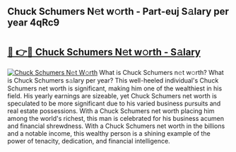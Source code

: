 ## Chuck Schumers N𝚎t w𝚘rth - Part-euj S𝚊lary per year 4qRc9

# <h2><a href="http://gc4cf4z.nevu.top/?p=Chuck+Schumers">🔗 👉🔴 Chuck Schumers N𝚎t w𝚘rth - S𝚊lary</a></h2>

[![Chuck Schumers N𝚎t W𝚘rth](https://i.imgur.com/Oavwk0R.jpeg)](http://gc4cf4z.nevu.top/?p=Chuck+Schumers)
What is Chuck Schumers n𝚎t w𝚘rth? What is Chuck Schumers s𝚊lary per year?
This well-heeled individual's Chuck Schumers net worth is significant, making him one of the wealthiest in his field. His yearly earnings are sizeable, yet Chuck Schumers net worth is speculated to be more significant due to his varied business pursuits and real estate possessions. With a Chuck Schumers net worth placing him among the world's richest, this man is celebrated for his business acumen and financial shrewdness. With a Chuck Schumers net worth in the billions and a notable income, this wealthy person is a shining example of the power of tenacity, dedication, and financial intelligence.
